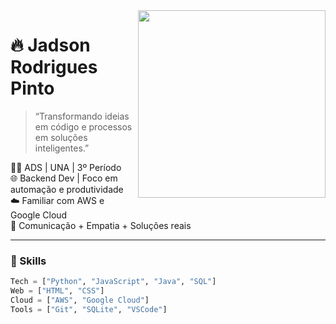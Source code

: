 <img align="right" width="300" src="https://media.giphy.com/media/3o7aCVpHdeqGl5SZhC/giphy.gif">

# 🔥 Jadson Rodrigues Pinto

> “Transformando ideias em código e processos em soluções inteligentes.”

👨‍🎓 ADS | UNA | 3º Período  
🌐 Backend Dev | Foco em automação e produtividade  
☁️ Familiar com AWS e Google Cloud  
💬 Comunicação + Empatia + Soluções reais

---

### 🚀 Skills

```python
Tech = ["Python", "JavaScript", "Java", "SQL"]
Web = ["HTML", "CSS"]
Cloud = ["AWS", "Google Cloud"]
Tools = ["Git", "SQLite", "VSCode"]
